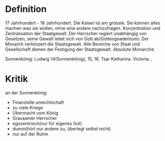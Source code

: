 # Definition
17 Jahrhundert - 18 Jahrhundert. Die Kaiser ist am grösste. Sie können alles machen was sie wollen, ohne eine andere nachzufragen.
Konzentration und Zentralisation der Staatgewalt. Der Herrscher regiert unabhängig von Gesetzen, seine Gewalt leitet sich von Gott ab(Gottesgnadentum). Der Monarch verkörpert die Staatsgewalt. Alle Bereiche von Staat und Gesellschaft dienen der Festigung der Staatsgewalt. Absolute Monarchie

Sonnenkönig: Ludwig 14(Sonnenkönig), 15, 16. Tsar Katharina. Victoria...

# Kritik
an der Sonnenkönig:
- Finanzielle unrechtschaft
- zu viele Kriege
- Übermacht vom König
- Grausamer Herrscher
- egozentrisch(nur für eigenes Gut)
- dumm(hört nur andere zu, überlegt selbst nicht)
- nur auf der Ruhm


